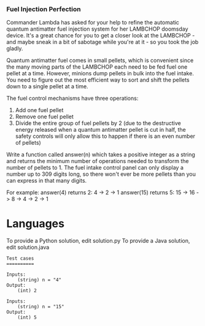 ### Fuel Injection Perfection

Commander Lambda has asked for your help to refine the automatic quantum antimatter fuel injection system for her LAMBCHOP doomsday device. It's a great chance for you to get a closer look at the LAMBCHOP - and maybe sneak in a bit of sabotage while you're at it - so you took the job gladly. 

Quantum antimatter fuel comes in small pellets, which is convenient since the many moving parts of the LAMBCHOP each need to be fed fuel one pellet at a time. However, minions dump pellets in bulk into the fuel intake. You need to figure out the most efficient way to sort and shift the pellets down to a single pellet at a time. 

The fuel control mechanisms have three operations: 

1) Add one fuel pellet
2) Remove one fuel pellet
3) Divide the entire group of fuel pellets by 2 (due to the destructive energy released when a quantum antimatter pellet is cut in half, the safety controls will only allow this to happen if there is an even number of pellets)

Write a function called answer(n) which takes a positive integer as a string and returns the minimum number of operations needed to transform the number of pellets to 1. The fuel intake control panel can only display a number up to 309 digits long, so there won't ever be more pellets than you can express in that many digits.

For example:
answer(4) returns 2: 4 -> 2 -> 1
answer(15) returns 5: 15 -> 16 -> 8 -> 4 -> 2 -> 1


Languages
=========

To provide a Python solution, edit solution.py
To provide a Java solution, edit solution.java
```
Test cases
==========

Inputs:
    (string) n = "4"
Output:
    (int) 2

Inputs:
    (string) n = "15"
Output:
    (int) 5
```